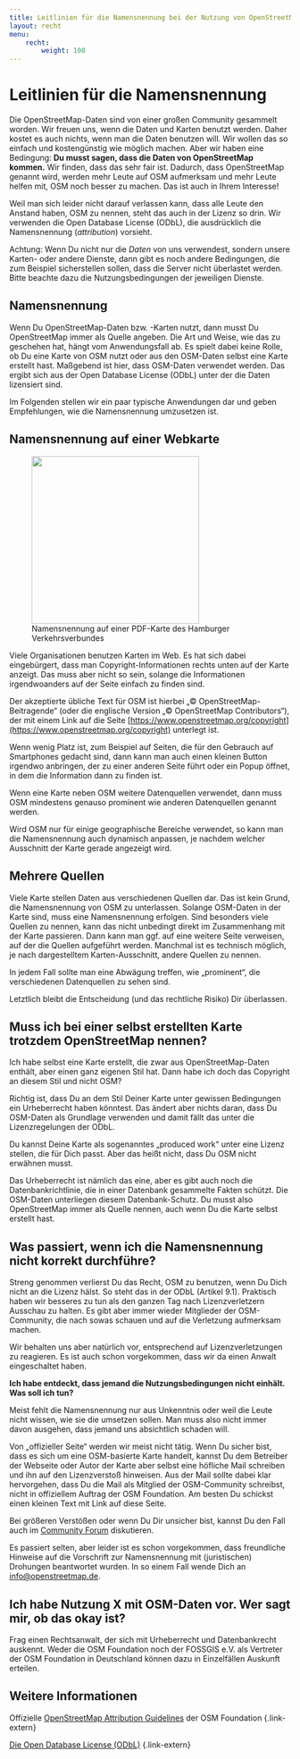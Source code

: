```yaml
---
title: Leitlinien für die Namensnennung bei der Nutzung von OpenStreetMap
layout: recht
menu:
    recht:
        weight: 100
---
```


# Leitlinien für die Namensnennung

Die OpenStreetMap-Daten sind von einer großen Community gesammelt worden. Wir
freuen uns, wenn die Daten und Karten benutzt werden. Daher kostet es auch
nichts, wenn man die Daten benutzen will. Wir wollen das so einfach und
kostengünstig wie möglich machen. Aber wir haben eine Bedingung: **Du musst
sagen, dass die Daten von OpenStreetMap kommen.** Wir finden, dass das sehr
fair ist. Dadurch, dass OpenStreetMap genannt wird, werden mehr Leute auf OSM
aufmerksam und mehr Leute helfen mit, OSM noch besser zu machen. Das ist auch
in Ihrem Interesse!

Weil man sich leider nicht darauf verlassen kann, dass alle Leute den Anstand
haben, OSM zu nennen, steht das auch in der Lizenz so drin. Wir verwenden die
Open Database License (ODbL), die ausdrücklich die Namensnennung
(*attribution*) vorsieht.

<div class="infobox">

Achtung: Wenn Du nicht nur die *Daten* von uns verwendest, sondern unsere
Karten- oder andere Dienste, dann gibt es noch andere Bedingungen, die zum
Beispiel sicherstellen sollen, dass die Server nicht überlastet werden. Bitte
beachte dazu die Nutzungsbedingungen der jeweiligen Dienste.

</div>

## Namensnennung

Wenn Du OpenStreetMap-Daten bzw. -Karten nutzt, dann musst Du OpenStreetMap
immer als Quelle angeben. Die Art und Weise, wie das zu geschehen hat, hängt
vom Anwendungsfall ab. Es spielt dabei keine Rolle, ob Du eine Karte von OSM
nutzt oder aus den OSM-Daten selbst eine Karte erstellt hast. Maßgebend ist
hier, dass OSM-Daten verwendet werden. Das ergibt sich aus der Open Database
License (ODbL) unter der die Daten lizensiert sind.

Im Folgenden stellen wir ein paar typische Anwendungen dar und geben
Empfehlungen, wie die Namensnennung umzusetzen ist.

## Namensnennung auf einer Webkarte

<figure class="float-right">
<a href="HVV-Karte-Buxtehude.jpg"><img src="HVV-Karte-Buxtehude-Namensnennung.jpg" width="300"/></a>
<figcaption>Namensnennung auf einer PDF-Karte des Hamburger Verkehrsverbundes</figcaption>
</figure>

Viele Organisationen benutzen Karten im Web. Es hat sich dabei eingebürgert,
dass man Copyright-Informationen rechts unten auf der Karte anzeigt. Das muss
aber nicht so sein, solange die Informationen irgendwoanders auf der Seite
einfach zu finden sind.

Der akzeptierte übliche Text für OSM ist hierbei „© OpenStreetMap-Beitragende“
(oder die englische Version „© OpenStreetMap Contributors“), der mit einem Link
auf die Seite
[https://www.openstreetmap.org/copyright](https://www.openstreetmap.org/copyright)
unterlegt ist.

Wenn wenig Platz ist, zum Beispiel auf Seiten, die für den Gebrauch auf
Smartphones gedacht sind, dann kann man auch einen kleinen Button irgendwo
anbringen, der zu einer anderen Seite führt oder ein Popup öffnet, in dem die
Information dann zu finden ist.

Wenn eine Karte neben OSM weitere Datenquellen verwendet, dann muss OSM
mindestens genauso prominent wie anderen Datenquellen genannt werden.

Wird OSM nur für einige geographische Bereiche verwendet, so kann man die
Namensnennung auch dynamisch anpassen, je nachdem welcher Ausschnitt der Karte
gerade angezeigt wird.

## Mehrere Quellen

Viele Karte stellen Daten aus verschiedenen Quellen dar. Das ist kein Grund,
die Namensnennung von OSM zu unterlassen. Solange OSM-Daten in der Karte sind,
muss eine Namensnennung erfolgen. Sind besonders viele Quellen zu nennen, kann
das nicht unbedingt direkt im Zusammenhang mit der Karte passieren. Dann kann
man ggf. auf eine weitere Seite verweisen, auf der die Quellen aufgeführt
werden. Manchmal ist es technisch möglich, je nach dargestelltem
Karten-Ausschnitt, andere Quellen zu nennen.

In jedem Fall sollte man eine Abwägung treffen, wie „prominent“, die
verschiedenen Datenquellen zu sehen sind.

Letztlich bleibt die Entscheidung (und das rechtliche Risiko) Dir überlassen.

## Muss ich bei einer selbst erstellten Karte trotzdem OpenStreetMap nennen?

Ich habe selbst eine Karte erstellt, die zwar aus OpenStreetMap-Daten enthält,
aber einen ganz eigenen Stil hat. Dann habe ich doch das Copyright an diesem
Stil und nicht OSM?

Richtig ist, dass Du an dem Stil Deiner Karte unter gewissen Bedingungen ein
Urheberrecht haben könntest. Das ändert aber nichts daran, dass Du OSM-Daten
als Grundlage verwenden und damit fällt das unter die Lizenzregelungen der
ODbL.

Du kannst Deine Karte als sogenanntes „produced work“ unter eine Lizenz
stellen, die für Dich passt. Aber das heißt nicht, dass Du OSM nicht erwähnen
musst.

Das Urheberrecht ist nämlich das eine, aber es gibt auch noch die
Datenbankrichtlinie, die in einer Datenbank gesammelte Fakten schützt. Die
OSM-Daten unterliegen diesem Datenbank-Schutz. Du musst also OpenStreetMap
immer als Quelle nennen, auch wenn Du die Karte selbst erstellt hast.

## Was passiert, wenn ich die Namensnennung nicht korrekt durchführe?

Streng genommen verlierst Du das Recht, OSM zu benutzen, wenn Du Dich nicht
an die Lizenz hälst. So steht das in der ODbL (Artikel 9.1). Praktisch haben
wir besseres zu tun als den ganzen Tag nach Lizenzverletzern Ausschau zu
halten. Es gibt aber immer wieder Mitglieder der OSM-Community, die nach sowas
schauen und auf die Verletzung aufmerksam machen.

Wir behalten uns aber natürlich vor, entsprechend auf Lizenzverletzungen zu
reagieren. Es ist auch schon vorgekommen, dass wir da einen Anwalt
eingeschaltet haben.

<div class="infobox">

**Ich habe entdeckt, dass jemand die Nutzungsbedingungen nicht einhält. Was
soll ich tun?**

Meist fehlt die Namensnennung nur aus Unkenntnis oder weil die Leute nicht
wissen, wie sie die umsetzen sollen. Man muss also nicht immer davon ausgehen,
dass jemand uns absichtlich schaden will.

Von „offizieller Seite“ werden wir meist nicht tätig. Wenn Du sicher bist, dass
es sich um eine OSM-basierte Karte handelt, kannst Du dem Betreiber der
Webseite oder Autor der Karte aber selbst eine höfliche Mail schreiben und ihn
auf den Lizenzverstoß hinweisen. Aus der Mail sollte dabei klar hervorgehen,
dass Du die Mail als Mitglied der OSM-Community schreibst, nicht in offiziellem
Auftrag der OSM Foundation. Am besten Du schickst einen kleinen Text mit Link
auf diese Seite.

Bei größeren Verstößen oder wenn Du Dir unsicher bist, kannst Du den Fall
auch im [Community Forum](https://community.openstreetmap.org/c/communities/de/56)
diskutieren.

Es passiert selten, aber leider ist es schon vorgekommen, dass freundliche
Hinweise auf die Vorschrift zur Namensnennung mit (juristischen) Drohungen
beantwortet wurden. In so einem Fall wende Dich an
[info@openstreetmap.de](mailto:info@openstreetmap.de).

</div>

## Ich habe Nutzung X mit OSM-Daten vor. Wer sagt mir, ob das okay ist?

Frag einen Rechtsanwalt, der sich mit Urheberrecht und Datenbankrecht auskennt.
Weder die OSM Foundation noch der FOSSGIS e.V. als Vertreter der OSM Foundation
in Deutschland können dazu in Einzelfällen Auskunft erteilen.

## Weitere Informationen

Offizielle [OpenStreetMap Attribution
Guidelines](https://osmfoundation.org/wiki/Licence/Attribution_Guidelines) der
OSM Foundation
{.link-extern}

[Die Open Database License (ODbL)](https://opendatacommons.org/licenses/odbl/)
{.link-extern}


